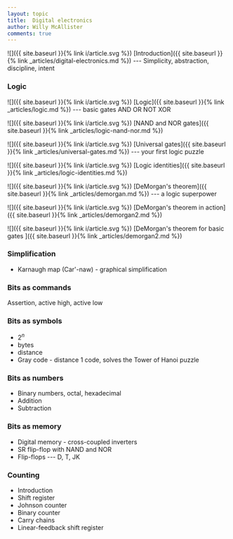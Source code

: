 ```yaml
---
layout: topic
title:  Digital electronics
author: Willy McAllister
comments: true
---
```


![]({{ site.baseurl }}{% link i/article.svg %}) [Introduction]({{ site.baseurl }}{% link _articles/digital-electronics.md %}) --- Simplicity, abstraction, discipline, intent

### Logic

![]({{ site.baseurl }}{% link i/article.svg %}) [Logic]({{ site.baseurl }}{% link _articles/logic.md %}) --- basic gates AND OR NOT XOR

![]({{ site.baseurl }}{% link i/article.svg %}) [NAND and NOR gates]({{ site.baseurl }}{% link _articles/logic-nand-nor.md %})

![]({{ site.baseurl }}{% link i/article.svg %}) [Universal gates]({{ site.baseurl }}{% link _articles/universal-gates.md %}) --- your first logic puzzle 

![]({{ site.baseurl }}{% link i/article.svg %}) [Logic identities]({{ site.baseurl }}{% link _articles/logic-identities.md %})

![]({{ site.baseurl }}{% link i/article.svg %}) [DeMorgan's theorem]({{ site.baseurl }}{% link _articles/demorgan.md %}) --- a logic superpower 

![]({{ site.baseurl }}{% link i/article.svg %}) [DeMorgan's theorem in action]({{ site.baseurl }}{% link _articles/demorgan2.md %}) 

![]({{ site.baseurl }}{% link i/article.svg %}) [DeMorgan's theorem for basic gates ]({{ site.baseurl }}{% link _articles/demorgan2.md %})

### Simplification

* Karnaugh map (Car'-naw) - graphical simplification

### Bits as commands

Assertion, active high, active low

### Bits as symbols

* $2^n$
* bytes
* distance
* Gray code - distance 1 code, solves the Tower of Hanoi puzzle

### Bits as numbers

* Binary numbers, octal, hexadecimal
* Addition
* Subtraction

### Bits as memory

* Digital memory - cross-coupled inverters
* SR flip-flop with NAND and NOR
* Flip-flops --- D, T, JK

### Counting

* Introduction
* Shift register
* Johnson counter
* Binary counter
* Carry chains
* Linear-feedback shift register

